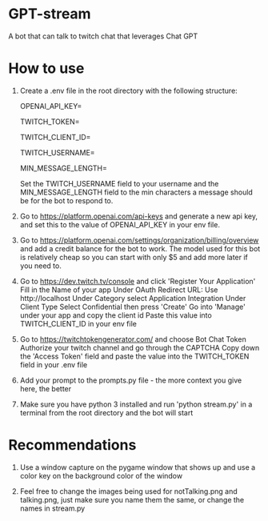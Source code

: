 # GPT-stream

A bot that can talk to twitch chat that leverages Chat GPT

# How to use

1. Create a .env file in the root directory with the following structure:

    OPENAI_API_KEY=

    TWITCH_TOKEN=

    TWITCH_CLIENT_ID=

    TWITCH_USERNAME=
    
    MIN_MESSAGE_LENGTH=

    Set the TWITCH_USERNAME field to your username and the MIN_MESSAGE_LENGTH field to the min characters a message should be for the bot to respond to.

2. Go to https://platform.openai.com/api-keys and generate a new api key, and set this to the value of OPENAI_API_KEY in your env file.

3. Go to https://platform.openai.com/settings/organization/billing/overview and add a credit balance for the bot to work.
    The model used for this bot is relatively cheap so you can start with only $5 and add more later if you need to.

4. Go to https://dev.twitch.tv/console and click 'Register Your Application'
    Fill in the Name of your app
    Under OAuth Redirect URL: Use http://localhost
    Under Category select Application Integration
    Under Client Type Select Confidential then press 'Create'
    Go into 'Manage' under your app and copy the client id
    Paste this value into TWITCH_CLIENT_ID in your env file

5. Go to https://twitchtokengenerator.com/ and choose Bot Chat Token
    Authorize your twitch channel and go through the CAPTCHA
    Copy down the 'Access Token' field and paste the value into the TWITCH_TOKEN field in your .env file

6. Add your prompt to the prompts.py file - the more context you give here, the better


7. Make sure you have python 3 installed and run 'python stream.py' in a terminal from the root directory and the bot will start


# Recommendations

1. Use a window capture on the pygame window that shows up and use a color key on the background color of the window

2. Feel free to change the images being used for notTalking.png and talking.png, just make sure you name them the same, or change the names in stream.py
